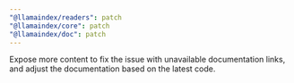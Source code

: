 ```yaml
---
"@llamaindex/readers": patch
"@llamaindex/core": patch
"@llamaindex/doc": patch
---
```


Expose more content to fix the issue with unavailable documentation links, and adjust the documentation based on the latest code.
